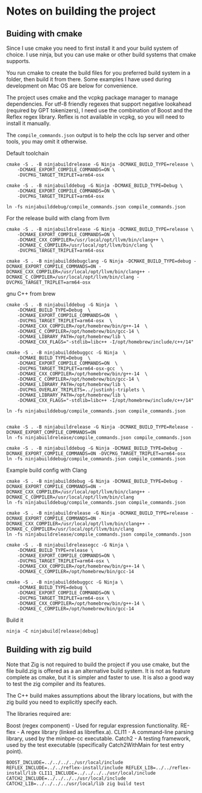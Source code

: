 # Notes on building the project

## Buiding with cmake
Since I use cmake you need to first install it and your build system of choice. I use ninja, but you can use make or other build systems that cmake supports.

You run cmake to create the build files for you preferred build system in a folder, then build it from there. Some examples I have used during development on Mac OS are below for convenience.

The project uses cmake and the vcpkg package manager to manage dependencies. For utf-8 friendly regexes that support negative lookahead (required by GPT tokenizers), I need use the combination of Boost and the Reflex regex library. Reflex is not available in vcpkg, so you will need to install it manually.

The `compile_commands.json` output is to help the ccls lsp server and other tools, you may omit it otherwise.

Default toolchain
```
cmake -S . -B ninjabuildrelease -G Ninja -DCMAKE_BUILD_TYPE=release \
    -DCMAKE_EXPORT_COMPILE_COMMANDS=ON \
    -DVCPKG_TARGET_TRIPLET=arm64-osx

cmake -S . -B ninjabuilddebug -G Ninja -DCMAKE_BUILD_TYPE=Debug \
    -DCMAKE_EXPORT_COMPILE_COMMANDS=ON \
    -DVCPKG_TARGET_TRIPLET=arm64-osx

ln -fs ninjabuilddebug/compile_commands.json compile_commands.json
```

For the release build with clang from llvm
```
cmake -S . -B ninjabuildrelease -G Ninja -DCMAKE_BUILD_TYPE=release \
    -DCMAKE_EXPORT_COMPILE_COMMANDS=ON \
    -DCMAKE_CXX_COMPILER=/usr/local/opt/llvm/bin/clang++ \
    -DCMAKE_C_COMPILER=/usr/local/opt/llvm/bin/clang \
    -DVCPKG_TARGET_TRIPLET=arm64-osx
```

```
cmake -S . -B ninjabuilddebugclang -G Ninja -DCMAKE_BUILD_TYPE=debug -DCMAKE_EXPORT_COMPILE_COMMANDS=ON -DCMAKE_CXX_COMPILER=/usr/local/opt/llvm/bin/clang++ -DCMAKE_C_COMPILER=/usr/local/opt/llvm/bin/clang -DVCPKG_TARGET_TRIPLET=arm64-osx
```
gnu C++ from brew
```
cmake -S . -B ninjabuilddebug -G Ninja  \
	-DCMAKE_BUILD_TYPE=Debug  \
	-DCMAKE_EXPORT_COMPILE_COMMANDS=ON  \
	-DVCPKG_TARGET_TRIPLET=arm64-osx  \
	-DCMAKE_CXX_COMPILER=/opt/homebrew/bin/g++-14  \
	-DCMAKE_C_COMPILER=/opt/homebrew/bin/gcc-14 \
    -DCMAKE_LIBRARY_PATH=/opt/homebrew/lib \
    -DCMAKE_CXX_FLAGS="-stdlib=libc++ -I/opt/homebrew/include/c++/14"

cmake -S . -B ninjabuilddebuggcc -G Ninja  \
	-DCMAKE_BUILD_TYPE=Debug  \
	-DCMAKE_EXPORT_COMPILE_COMMANDS=ON  \
	-DVCPKG_TARGET_TRIPLET=arm64-osx-gcc  \
	-DCMAKE_CXX_COMPILER=/opt/homebrew/bin/g++-14  \
	-DCMAKE_C_COMPILER=/opt/homebrew/bin/gcc-14 \
    -DCMAKE_LIBRARY_PATH=/opt/homebrew/lib \
    -DVCPKG_OVERLAY_TRIPLETS=../justinhj-triplets \
    -DCMAKE_LIBRARY_PATH=/opt/homebrew/lib \
    -DCMAKE_CXX_FLAGS="-stdlib=libc++ -I/opt/homebrew/include/c++/14"

ln -fs ninjabuilddebug/compile_commands.json compile_commands.json
 
```

```
cmake -S . -B ninjabuildrelease -G Ninja -DCMAKE_BUILD_TYPE=Release -DCMAKE_EXPORT_COMPILE_COMMANDS=ON
ln -fs ninjabuildrelease/compile_commands.json compile_commands.json
```

```
cmake -S . -B ninjabuilddebug -G Ninja -DCMAKE_BUILD_TYPE=Debug -DCMAKE_EXPORT_COMPILE_COMMANDS=ON -DVCPKG_TARGET_TRIPLET=arm64-osx
ln -fs ninjabuilddebug/compile_commands.json compile_commands.json
```

Example build config with Clang 

```
cmake -S . -B ninjabuilddebug -G Ninja -DCMAKE_BUILD_TYPE=Debug -DCMAKE_EXPORT_COMPILE_COMMANDS=ON -DCMAKE_CXX_COMPILER=/usr/local/opt/llvm/bin/clang++ -DCMAKE_C_COMPILER=/usr/local/opt/llvm/bin/clang
ln -fs ninjabuilddebug/compile_commands.json compile_commands.json
```

```
cmake -S . -B ninjabuildrelease -G Ninja -DCMAKE_BUILD_TYPE=release -DCMAKE_EXPORT_COMPILE_COMMANDS=ON -DCMAKE_CXX_COMPILER=/usr/local/opt/llvm/bin/clang++ -DCMAKE_C_COMPILER=/usr/local/opt/llvm/bin/clang
ln -fs ninjabuildrelease/compile_commands.json compile_commands.json
```

```
cmake -S . -B ninjabuildreleasegcc -G Ninja \
    -DCMAKE_BUILD_TYPE=release \
    -DCMAKE_EXPORT_COMPILE_COMMANDS=ON \
    -DVCPKG_TARGET_TRIPLET=arm64-osx \
    -DCMAKE_CXX_COMPILER=/opt/homebrew/bin/g++-14 \
    -DCMAKE_C_COMPILER=/opt/homebrew/bin/gcc-14

cmake -S . -B ninjabuilddebuggcc -G Ninja \
    -DCMAKE_BUILD_TYPE=debug \
    -DCMAKE_EXPORT_COMPILE_COMMANDS=ON \
    -DVCPKG_TARGET_TRIPLET=arm64-osx \
    -DCMAKE_CXX_COMPILER=/opt/homebrew/bin/g++-14 \
    -DCMAKE_C_COMPILER=/opt/homebrew/bin/gcc-14
```

Build it

```
ninja -C ninjabuild[release|debug]
```
## Building with zig build
Note that Zig is not required to build the project if you use cmake, but the file build.zig is offered as a an alternative build system. It is not as feature complete as cmake, but it is simpler and faster to use. It is also a good way to test the zig compiler and its features.

The C++ build makes assumptions about the library locations, but with the zig build you need to explicitly specify each. 

The libraries required are:

Boost (regex component) - Used for regular expression functionality.
RE-flex - A regex library (linked as libreflex.a).
CLI11 - A command-line parsing library, used by the minbpe-cc executable.
Catch2 - A testing framework, used by the test executable (specifically Catch2WithMain for test entry point).

```
BOOST_INCLUDE=../../../../usr/local/include REFLEX_INCLUDE=../../reflex-install/include REFLEX_LIB=../../reflex-install/lib CLI11_INCLUDE=../../../../usr/local/include CATCH2_INCLUDE=../../../../usr/local/include CATCH2_LIB=../../../../usr/local/lib zig build test
```

